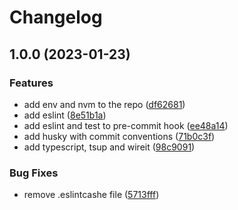 # Changelog

## 1.0.0 (2023-01-23)


### Features

* add env and nvm to the repo ([df62681](https://github.com/mohokh67/typescript-project-setup/commit/df626815ae9a6a1844f314cfb85b25161114c387))
* add eslint ([8e51b1a](https://github.com/mohokh67/typescript-project-setup/commit/8e51b1a1290fa2dc1d957030144314b7adc338a4))
* add eslint and test to pre-commit hook ([ee48a14](https://github.com/mohokh67/typescript-project-setup/commit/ee48a14a5a5526df01bfc3894e2477bcb26a2092))
* add husky with commit conventions ([71b0c3f](https://github.com/mohokh67/typescript-project-setup/commit/71b0c3f0bda8ac2a10f0b92261375e4a03b49cd3))
* add typescript, tsup and wireit ([98c9091](https://github.com/mohokh67/typescript-project-setup/commit/98c90918c11a2ec846e608210a7c836a04bb072c))


### Bug Fixes

* remove .eslintcashe file ([5713fff](https://github.com/mohokh67/typescript-project-setup/commit/5713fff88382c7860725fd736af7918b91f7323d))
